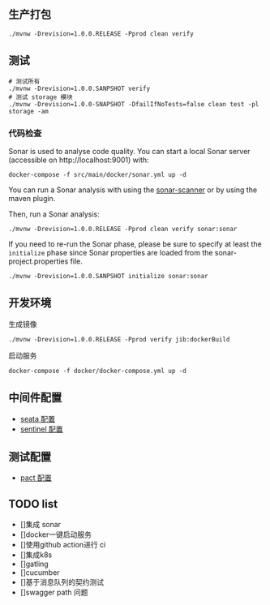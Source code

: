 ## 生产打包

```shell
./mvnw -Drevision=1.0.0.RELEASE -Pprod clean verify
```

## 测试

```shell
# 测试所有
./mvnw -Drevision=1.0.0.SANPSHOT verify
# 测试 storage 模块
./mvnw -Drevision=1.0.0-SNAPSHOT -DfailIfNoTests=false clean test -pl storage -am
```


### 代码检查

Sonar is used to analyse code quality. You can start a local Sonar server (accessible on http://localhost:9001) with:

```shell
docker-compose -f src/main/docker/sonar.yml up -d
```

You can run a Sonar analysis with using the [sonar-scanner](https://docs.sonarqube.org/display/SCAN/Analyzing+with+SonarQube+Scanner) or by using the maven plugin.

Then, run a Sonar analysis:

```shell
./mvnw -Drevision=1.0.0.RELEASE -Pprod clean verify sonar:sonar
```

If you need to re-run the Sonar phase, please be sure to specify at least the `initialize` phase since Sonar properties are loaded from the sonar-project.properties file.

```shell
./mvnw -Drevision=1.0.0.SANPSHOT initialize sonar:sonar
```

##  开发环境
生成镜像
```shell
./mvnw -Drevision=1.0.0.RELEASE -Pprod verify jib:dockerBuild
```

启动服务 

```shell
docker-compose -f docker/docker-compose.yml up -d
```

## 中间件配置
* [seata 配置](doc/seata.md)
* [sentinel 配置](doc/sentinel.md)
  
## 测试配置
* [pact 配置](doc/pact.md)

## TODO list
* []集成 sonar
* []docker一键启动服务
* []使用github action进行 ci
* []集成k8s
* []gatling
* []cucumber
* []基于消息队列的契约测试
* []swagger path 问题
